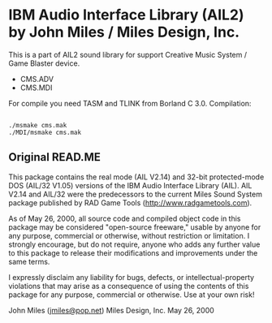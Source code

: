# IBM Audio Interface Library (AIL2) by John Miles / Miles Design, Inc. 

This is a part of AIL2 sound library for support Creative Music System / Game Blaster device.
- CMS.ADV
- CMS.MDI

For compile you need TASM and TLINK from Borland C 3.0. Compilation:
~~~~

./msmake cms.mak
./MDI/msmake cms.mak
~~~~


## Original READ.ME
This package contains the real mode (AIL V2.14) and 32-bit protected-mode DOS 
(AIL/32 V1.05) versions of the IBM Audio Interface Library (AIL).  AIL V2.14
and AIL/32 were the predecessors to the current Miles Sound System package
published by RAD Game Tools (http://www.radgametools.com).  

As of May 26, 2000, all source code and compiled object code in this package 
may be considered "open-source freeware," usable by anyone for any purpose,
commercial or otherwise, without restriction or limitation.  I strongly 
encourage, but do not require, anyone who adds any further value to this 
package to release their modifications and improvements under the same terms.

I expressly disclaim any liability for bugs, defects, or intellectual-property 
violations that may arise as a consequence of using the contents of this
package for any purpose, commercial or otherwise.  Use at your own risk!  

John Miles (jmiles@pop.net)
Miles Design, Inc.
May 26, 2000


